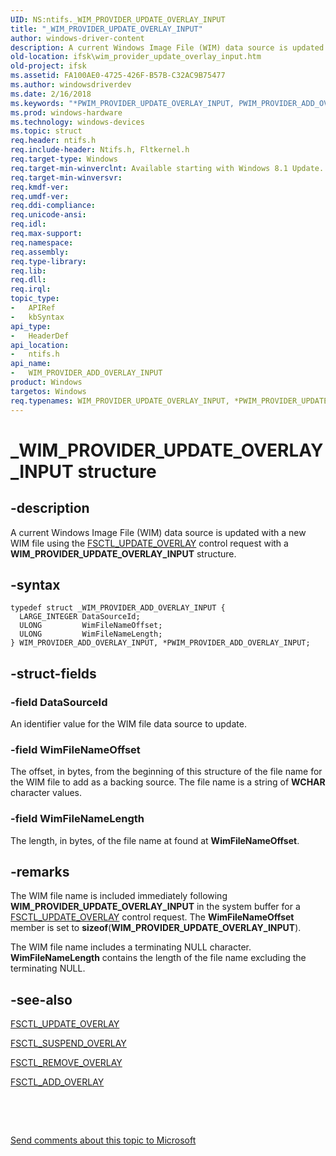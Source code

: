 ```yaml
---
UID: NS:ntifs._WIM_PROVIDER_UPDATE_OVERLAY_INPUT
title: "_WIM_PROVIDER_UPDATE_OVERLAY_INPUT"
author: windows-driver-content
description: A current Windows Image File (WIM) data source is updated with a new WIM file using the FSCTL_UPDATE_OVERLAY control request with a WIM_PROVIDER_UPDATE_OVERLAY_INPUT structure.
old-location: ifsk\wim_provider_update_overlay_input.htm
old-project: ifsk
ms.assetid: FA100AE0-4725-426F-B57B-C32AC9B75477
ms.author: windowsdriverdev
ms.date: 2/16/2018
ms.keywords: "*PWIM_PROVIDER_UPDATE_OVERLAY_INPUT, PWIM_PROVIDER_ADD_OVERLAY_INPUT, PWIM_PROVIDER_ADD_OVERLAY_INPUT structure pointer [Installable File System Drivers], WIM_PROVIDER_ADD_OVERLAY_INPUT, WIM_PROVIDER_ADD_OVERLAY_INPUT structure [Installable File System Drivers], WIM_PROVIDER_UPDATE_OVERLAY_INPUT, WIM_PROVIDER_UPDATE_OVERLAY_INPUT structure [Installable File System Drivers], _WIM_PROVIDER_UPDATE_OVERLAY_INPUT, ifsk.wim_provider_update_overlay_input, ntifs/PWIM_PROVIDER_ADD_OVERLAY_INPUT, ntifs/WIM_PROVIDER_ADD_OVERLAY_INPUT"
ms.prod: windows-hardware
ms.technology: windows-devices
ms.topic: struct
req.header: ntifs.h
req.include-header: Ntifs.h, Fltkernel.h
req.target-type: Windows
req.target-min-winverclnt: Available starting with Windows 8.1 Update.
req.target-min-winversvr: 
req.kmdf-ver: 
req.umdf-ver: 
req.ddi-compliance: 
req.unicode-ansi: 
req.idl: 
req.max-support: 
req.namespace: 
req.assembly: 
req.type-library: 
req.lib: 
req.dll: 
req.irql: 
topic_type:
-	APIRef
-	kbSyntax
api_type:
-	HeaderDef
api_location:
-	ntifs.h
api_name:
-	WIM_PROVIDER_ADD_OVERLAY_INPUT
product: Windows
targetos: Windows
req.typenames: WIM_PROVIDER_UPDATE_OVERLAY_INPUT, *PWIM_PROVIDER_UPDATE_OVERLAY_INPUT
---
```


# _WIM_PROVIDER_UPDATE_OVERLAY_INPUT structure


## -description


A current Windows Image File (WIM) data source is updated with a new WIM file using the <a href="https://msdn.microsoft.com/library/windows/hardware/dn632445">FSCTL_UPDATE_OVERLAY</a> control request with a <b>WIM_PROVIDER_UPDATE_OVERLAY_INPUT</b> structure.


## -syntax


````
typedef struct _WIM_PROVIDER_ADD_OVERLAY_INPUT {
  LARGE_INTEGER DataSourceId;
  ULONG         WimFileNameOffset;
  ULONG         WimFileNameLength;
} WIM_PROVIDER_ADD_OVERLAY_INPUT, *PWIM_PROVIDER_ADD_OVERLAY_INPUT;
````


## -struct-fields




### -field DataSourceId

An identifier value for the WIM file data source to update.


### -field WimFileNameOffset

The offset, in bytes, from the beginning of this structure of the file name for the WIM file to add as a backing source. The file name is a string of <b>WCHAR</b> character values.


### -field WimFileNameLength

The length, in bytes, of the file name at found at  <b>WimFileNameOffset</b>.


## -remarks



The WIM file name is included immediately following <b>WIM_PROVIDER_UPDATE_OVERLAY_INPUT</b> in the system buffer for a <a href="https://msdn.microsoft.com/library/windows/hardware/dn632445">FSCTL_UPDATE_OVERLAY</a> control request. The <b>WimFileNameOffset</b> member is set to <b>sizeof</b>(<b>WIM_PROVIDER_UPDATE_OVERLAY_INPUT</b>).

The WIM file name includes a terminating NULL character. <b>WimFileNameLength</b> contains the length of the file name excluding the terminating NULL.




## -see-also

<a href="https://msdn.microsoft.com/library/windows/hardware/dn632445">FSCTL_UPDATE_OVERLAY</a>



<a href="https://msdn.microsoft.com/library/windows/hardware/mt426735">FSCTL_SUSPEND_OVERLAY</a>



<a href="https://msdn.microsoft.com/library/windows/hardware/dn632442">FSCTL_REMOVE_OVERLAY</a>



<a href="https://msdn.microsoft.com/library/windows/hardware/dn632437">FSCTL_ADD_OVERLAY</a>



 

 

<a href="mailto:wsddocfb@microsoft.com?subject=Documentation%20feedback [ifsk\ifsk]:%20WIM_PROVIDER_UPDATE_OVERLAY_INPUT structure%20 RELEASE:%20(2/16/2018)&amp;body=%0A%0APRIVACY STATEMENT%0A%0AWe use your feedback to improve the documentation. We don't use your email address for any other purpose, and we'll remove your email address from our system after the issue that you're reporting is fixed. While we're working to fix this issue, we might send you an email message to ask for more info. Later, we might also send you an email message to let you know that we've addressed your feedback.%0A%0AFor more info about Microsoft's privacy policy, see http://privacy.microsoft.com/en-us/default.aspx." title="Send comments about this topic to Microsoft">Send comments about this topic to Microsoft</a>

